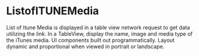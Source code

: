 # ListofITUNEMedia
List of Itune Media is displayed in a table view 
network request to get data utilizing the link.
In a TableView, display the name, image and media type of the iTunes media.
UI components built out programmatically.
Layout dynamic and proportional when viewed in portrait or landscape.
